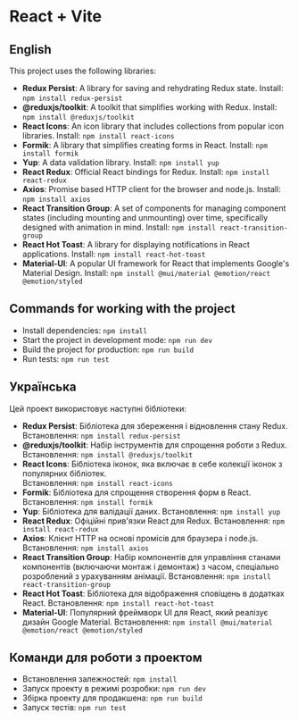 # React + Vite

## English

This project uses the following libraries:

- **Redux Persist**: A library for saving and rehydrating Redux state.
  Install:
  `npm install redux-persist`
- **@reduxjs/toolkit**: A toolkit that simplifies working with Redux.
  Install:
  `npm install @reduxjs/toolkit`
- **React Icons**: An icon library that includes collections from popular icon libraries.
  Install: `npm install react-icons`
- **Formik**: A library that simplifies creating forms in React.
  Install:
  `npm install formik`
- **Yup**: A data validation library.
  Install:
  `npm install yup`
- **React Redux**: Official React bindings for Redux.
  Install:
  `npm install react-redux`
- **Axios**: Promise based HTTP client for the browser and node.js.
  Install:
  `npm install axios`
- **React Transition Group**: A set of components for managing component states (including mounting and unmounting) over time, specifically designed with animation in mind.
  Install:
  `npm install react-transition-group`
- **React Hot Toast**: A library for displaying notifications in React applications.
  Install:
  `npm install react-hot-toast`
- **Material-UI**: A popular UI framework for React that implements Google's Material Design.
  Install:
  `npm install @mui/material @emotion/react @emotion/styled`

## Commands for working with the project

- Install dependencies: `npm install`
- Start the project in development mode: `npm run dev`
- Build the project for production: `npm run build`
- Run tests: `npm run test`

## Українська

Цей проект використовує наступні бібліотеки:

- **Redux Persist**: Бібліотека для збереження і відновлення стану Redux.
  Встановлення: `npm install redux-persist`
- **@reduxjs/toolkit**: Набір інструментів для спрощення роботи з Redux.
  Встановлення: `npm install @reduxjs/toolkit`
- **React Icons**: Бібліотека іконок, яка включає в себе колекції іконок з популярних бібліотек.  
   Встановлення: `npm install react-icons`
- **Formik**: Бібліотека для спрощення створення форм в React.
  Встановлення: `npm install formik`
- **Yup**: Бібліотека для валідації даних.
  Встановлення: `npm install yup`
- **React Redux**: Офіційні прив'язки React для Redux.
  Встановлення: `npm install react-redux`
- **Axios**: Клієнт HTTP на основі промісів для браузера і node.js.
  Встановлення: `npm install axios`
- **React Transition Group**: Набір компонентів для управління станами компонентів (включаючи монтаж і демонтаж) з часом, спеціально розроблений з урахуванням анімації.
  Встановлення: `npm install react-transition-group`
- **React Hot Toast**: Бібліотека для відображення сповіщень в додатках React.
  Встановлення: `npm install react-hot-toast`
- **Material-UI**: Популярний фреймворк UI для React, який реалізує дизайн Google Material.
  Встановлення: `npm install @mui/material @emotion/react @emotion/styled`

## Команди для роботи з проектом

- Встановлення залежностей: `npm install`
- Запуск проекту в режимі розробки: `npm run dev`
- Збірка проекту для продакшена: `npm run build`
- Запуск тестів: `npm run test`
